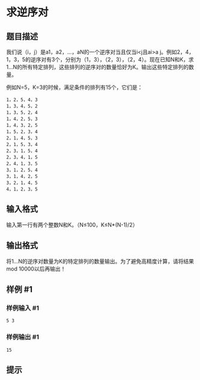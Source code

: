 # 求逆序对

## 题目描述

我们说（i，j）是a1，a2，…，aN的一个逆序对当且仅当i<j且ai>a j。例如2，4，1，3，5的逆序对有3个，分别为（1，3），（2，3），（2，4）。现在已知N和K，求1…N的所有特定排列，这些排列的逆序对的数量恰好为K。输出这些特定排列的数量。

例如N=5，K=3的时候，满足条件的排列有15个，它们是：

```
1，2，5，4，3    
1，3，4，5，2   
1，3，5，2，4   
1，4，2，5，3   
1，4，3，2，5   
1，5，2，3，4   
2，1，4，5，3   
2，1，5，3，4   
2，3，1，5，4   
2，3，4，1，5
2，4，1，3，5    
3，1，2，5，4   
3，1，4，2，5   
3，2，1，4，5   
4，1，2，3，5
```


## 输入格式

输入第一行有两个整数N和K。（N≤100，K≤N\*(N-1)/2）


## 输出格式

将1…N的逆序对数量为K的特定排列的数量输出。为了避免高精度计算，请将结果mod 10000以后再输出！


## 样例 #1

### 样例输入 #1
```
5 3
```

### 样例输出 #1

```
15
```

## 提示



